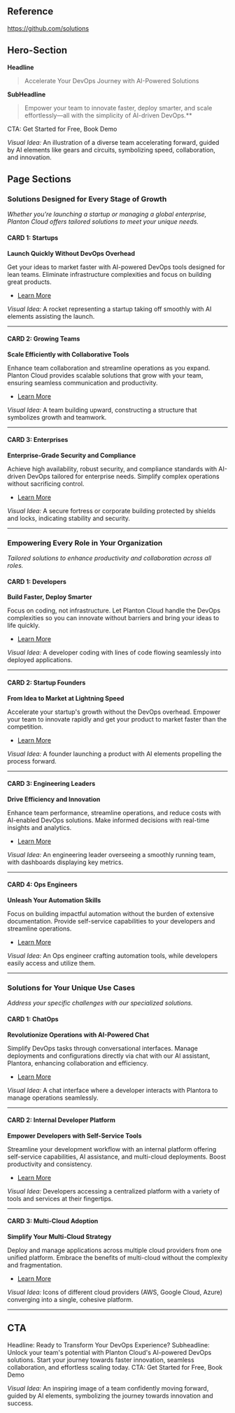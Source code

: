 ## Reference

https://github.com/solutions

## Hero-Section

**Headline**

> Accelerate Your DevOps Journey with AI-Powered Solutions

**SubHeadline**

> Empower your team to innovate faster, deploy smarter, and scale effortlessly—all with the simplicity of AI-driven DevOps.**

CTA: Get Started for Free, Book Demo

*Visual Idea:* An illustration of a diverse team accelerating forward, guided by AI elements like gears and circuits, symbolizing speed, collaboration, and innovation.

## Page Sections

### Solutions Designed for Every Stage of Growth

*Whether you're launching a startup or managing a global enterprise, Planton Cloud offers tailored solutions to meet your unique needs.*

#### CARD 1: Startups

**Launch Quickly Without DevOps Overhead**

Get your ideas to market faster with AI-powered DevOps tools designed for lean teams. Eliminate infrastructure complexities and focus on building great products.

- [Learn More](#)

*Visual Idea:* A rocket representing a startup taking off smoothly with AI elements assisting the launch.

---

#### CARD 2: Growing Teams

**Scale Efficiently with Collaborative Tools**

Enhance team collaboration and streamline operations as you expand. Planton Cloud provides scalable solutions that grow with your team, ensuring seamless communication and productivity.

- [Learn More](#)

*Visual Idea:* A team building upward, constructing a structure that symbolizes growth and teamwork.

---

#### CARD 3: Enterprises

**Enterprise-Grade Security and Compliance**

Achieve high availability, robust security, and compliance standards with AI-driven DevOps tailored for enterprise needs. Simplify complex operations without sacrificing control.

- [Learn More](#)

*Visual Idea:* A secure fortress or corporate building protected by shields and locks, indicating stability and security.

---

### Empowering Every Role in Your Organization

*Tailored solutions to enhance productivity and collaboration across all roles.*

#### CARD 1: Developers

**Build Faster, Deploy Smarter**

Focus on coding, not infrastructure. Let Planton Cloud handle the DevOps complexities so you can innovate without barriers and bring your ideas to life quickly.

- [Learn More](#)

*Visual Idea:* A developer coding with lines of code flowing seamlessly into deployed applications.

---

#### CARD 2: Startup Founders

**From Idea to Market at Lightning Speed**

Accelerate your startup's growth without the DevOps overhead. Empower your team to innovate rapidly and get your product to market faster than the competition.

- [Learn More](#)

*Visual Idea:* A founder launching a product with AI elements propelling the process forward.

---

#### CARD 3: Engineering Leaders

**Drive Efficiency and Innovation**

Enhance team performance, streamline operations, and reduce costs with AI-enabled DevOps solutions. Make informed decisions with real-time insights and analytics.

- [Learn More](#)

*Visual Idea:* An engineering leader overseeing a smoothly running team, with dashboards displaying key metrics.

---

#### CARD 4: Ops Engineers

**Unleash Your Automation Skills**

Focus on building impactful automation without the burden of extensive documentation. Provide self-service capabilities to your developers and streamline operations.

- [Learn More](#)

*Visual Idea:* An Ops engineer crafting automation tools, while developers easily access and utilize them.

---

### Solutions for Your Unique Use Cases

*Address your specific challenges with our specialized solutions.*

#### CARD 1: ChatOps

**Revolutionize Operations with AI-Powered Chat**

Simplify DevOps tasks through conversational interfaces. Manage deployments and configurations directly via chat with our AI assistant, Plantora, enhancing collaboration and efficiency.

- [Learn More](#)

*Visual Idea:* A chat interface where a developer interacts with Plantora to manage operations seamlessly.

---

#### CARD 2: Internal Developer Platform

**Empower Developers with Self-Service Tools**

Streamline your development workflow with an internal platform offering self-service capabilities, AI assistance, and multi-cloud deployments. Boost productivity and consistency.

- [Learn More](#)

*Visual Idea:* Developers accessing a centralized platform with a variety of tools and services at their fingertips.

---

#### CARD 3: Multi-Cloud Adoption

**Simplify Your Multi-Cloud Strategy**

Deploy and manage applications across multiple cloud providers from one unified platform. Embrace the benefits of multi-cloud without the complexity and fragmentation.

- [Learn More](#)

*Visual Idea:* Icons of different cloud providers (AWS, Google Cloud, Azure) converging into a single, cohesive platform.

---

## CTA

Headline: Ready to Transform Your DevOps Experience?
Subheadline: Unlock your team's potential with Planton Cloud's AI-powered DevOps solutions. Start your journey towards faster innovation, seamless collaboration, and effortless scaling today.
CTA: Get Started for Free, Book Demo

*Visual Idea:* An inspiring image of a team confidently moving forward, guided by AI elements, symbolizing the journey towards innovation and success.
